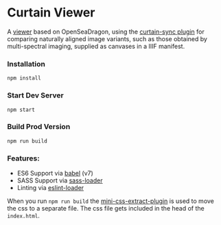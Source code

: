 # Curtain Viewer

A [viewer](https://vanda.github.io/curtain-viewer/) based on OpenSeaDragon, using the [curtain-sync plugin](https://github.com/cuberis/openseadragon-curtain-sync) for comparing naturally aligned image variants, such as those obtained by multi-spectral imaging, supplied as canvases in a IIIF manifest.


### Installation

```
npm install
```

### Start Dev Server

```
npm start
```

### Build Prod Version

```
npm run build
```

### Features:

* ES6 Support via [babel](https://babeljs.io/) (v7)
* SASS Support via [sass-loader](https://github.com/jtangelder/sass-loader)
* Linting via [eslint-loader](https://github.com/MoOx/eslint-loader)

When you run `npm run build` the [mini-css-extract-plugin](https://github.com/webpack-contrib/mini-css-extract-plugin) is used to move the css to a separate file. The css file gets included in the head of the `index.html`.
